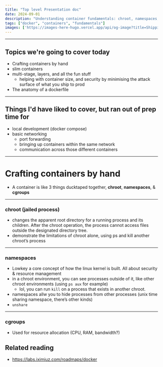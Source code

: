 ```yaml
---
title: "Top level Presentation doc"
date: 2024-09-01
description: "Understanding container fundamentals: chroot, namespaces, cgroups, and container daemons"
tags: ["docker", "containers", "fundamentals"]
images: ['https://images-here-hugo.vercel.app/api/og-image?title=Shipping%20mates%3A%20Docker%20in%20depth']
---
```


---

## Topics we're going to cover today

- Crafting containers by hand
- slim containers
- multi-stage, layers, and all the fun stuff
  - helping with container size, and security by minimising the attack surface of what you ship to prod
- The anatomy of a dockerfile

---

## Things I'd have liked to cover, but ran out of prep time for

- local development (docker compose)
- basic networking
  - port forwarding
  - bringing up containers within the same network
  - communication across those different containers

---

# Crafting containers by hand

- A container is like 3 things ducktaped together, **chroot**, **namespaces**, & **cgroups**

---

### chroot (jailed process)

- changes the apparent root directory for a running process and its children. After the chroot operation, the process cannot access files outside the designated directory tree.
- demonstrate the limitations of chroot alone, using ps and kill another chroot’s process

---

### namespaces

- Lowkey a core concept of how the linux kernel is built. All about security & resource management
- in a chroot environment, you can see processes outside of it, like other chroot environments (using `ps aux` for example)
  - lol, you can run `kill` on a process that exists in another chroot.
- namespaces allw you to hide processes from other processes (unix time sharing namespace, there’s other kinds)
- `unshare`

---

### cgroups

- Used for resource allocation (CPU, RAM, bandwidth?)

## Related reading

- <https://labs.iximiuz.com/roadmaps/docker>
